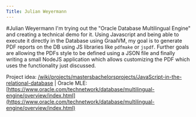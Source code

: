 ```yaml
---
Title: Julian Weyermann
---
```

#Julian Weyermann
I'm trying out the "Oracle Database Multilingual Engine" and creating a technical demo for it.
Using Javascript and being able to execute it directly in the Database using GraalVM, my goal is to generate PDF reports on the DB using JS libraries like `pdfmake` or `jspdf`.
Further goals are allowing the PDFs style to be defined using a JSON file and finally writing a small NodeJS application which allows customizing the PDF which uses the functionality just discussed. 

Project idea: [/wiki/projects/mastersbachelorsprojects/JavaScript-in-the-relational-database](/wiki/projects/mastersbachelorsprojects/JavaScript-in-the-relational-database) | 
Oracle MLE: [https://www.oracle.com/technetwork/database/multilingual-engine/overview/index.html](https://www.oracle.com/technetwork/database/multilingual-engine/overview/index.html)
